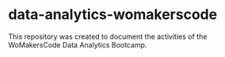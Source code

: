 # data-analytics-womakerscode
This repository was created to document the activities of the WoMakersCode Data Analytics Bootcamp.

